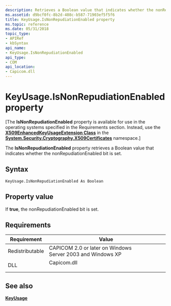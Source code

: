 ```yaml
---
description: Retrieves a Boolean value that indicates whether the nonRepudiationEnabled bit is set.
ms.assetid: d9bcf0fc-8b2d-408c-b587-71903ef5f5f6
title: KeyUsage.IsNonRepudiationEnabled property
ms.topic: reference
ms.date: 05/31/2018
topic_type:
- APIRef
- kbSyntax
api_name:
- KeyUsage.IsNonRepudiationEnabled
api_type:
- COM
api_location:
- Capicom.dll
---
```


# KeyUsage.IsNonRepudiationEnabled property

\[The **IsNonRepudiationEnabled** property is available for use in the operating systems specified in the Requirements section. Instead, use the [**X509EnhancedKeyUsageExtension Class**](/dotnet/api/system.security.cryptography.x509certificates.x509enhancedkeyusageextension?view=netcore-3.1) in the [**System.Security.Cryptography.X509Certificates**](/dotnet/api/system.security.cryptography.x509certificates.publickey.-ctor?view=netcore-3.1) namespace.\]

The **IsNonRepudiationEnabled** property retrieves a Boolean value that indicates whether the nonRepudiationEnabled bit is set.

## Syntax


```VB
KeyUsage.IsNonRepudiationEnabled As Boolean
```



## Property value

If **true**, the nonRepudiationEnabled bit is set.

## Requirements



| Requirement | Value |
|----------------------------|----------------------------------------------------------------------------------------|
| Redistributable<br/> | CAPICOM 2.0 or later on Windows Server 2003 and Windows XP<br/>                  |
| DLL<br/>             | <dl> <dt>Capicom.dll</dt> </dl> |



## See also

<dl> <dt>

[**KeyUsage**](keyusage.md)
</dt> </dl>

 

 
